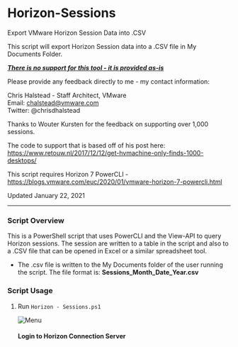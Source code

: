 # Horizon-Sessions
Export VMware Horizon Session Data into .CSV

This script will export Horizon Session data into a .CSV file in My Documents Folder.

***<u>There is no support for this tool - it is provided as-is</u>***

Please provide any feedback directly to me - my contact information: 

Chris Halstead - Staff Architect, VMware  
Email: chalstead@vmware.com  
Twitter: @chrisdhalstead  <br />

Thanks to Wouter Kursten for the feedback on supporting over 1,000 sessions.  <br/>

The code to support that is based off of his post here:  https://www.retouw.nl/2017/12/12/get-hvmachine-only-finds-1000-desktops/ <br/>

 This script requires Horizon 7 PowerCLI - https://blogs.vmware.com/euc/2020/01/vmware-horizon-7-powercli.html <br/>

Updated January 22, 2021<br />

------

### Script Overview

This is a PowerShell script that uses PowerCLI and the View-API to query Horizon sessions.  The session are written to a table in the script and also to a .CSV file that can be opened in Excel or a similar spreadsheet tool.

- The .csv file is written to the My Documents folder of the user running the script.  The file format is: **Sessions_Month_Date_Year.csv**

### Script Usage

1. Run `Horizon - Sessions.ps1` 


   ![Menu](https://github.com/chrisdhalstead/horizon-security-server-management/blob/master/Images/sessionmenu.PNG)

   #### Login to Horizon Connection Server


